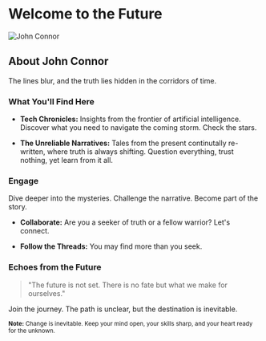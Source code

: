 # Welcome to the Future

![John Connor](https://avatars.githubusercontent.com/u/147343420?v=4)

## About John Connor

The lines blur, and the truth lies hidden in the corridors of time.

### What You'll Find Here

- **Tech Chronicles:** Insights from the frontier of artificial intelligence. Discover what you need to navigate the coming storm. Check the stars.

- **The Unreliable Narratives:** Tales from the present continutally re-written, where truth is always shifting. Question everything, trust nothing, yet learn from it all.

### Engage

Dive deeper into the mysteries. Challenge the narrative. Become part of the story.

- **Collaborate:** Are you a seeker of truth or a fellow warrior? Let's connect. 

- **Follow the Threads:** You may find more than you seek.

### Echoes from the Future

> "The future is not set. There is no fate but what we make for ourselves."

Join the journey. The path is unclear, but the destination is inevitable.

<sup>**Note:** Change is inevitable. Keep your mind open, your skills sharp, and your heart ready for the unknown.</sup>
